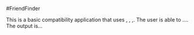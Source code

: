 #FriendFinder

This is a basic compatibility application that uses , , ,.  The user is able to ….  The output is…